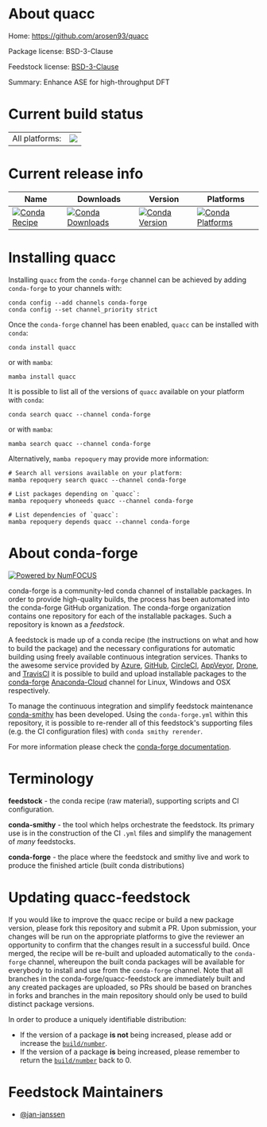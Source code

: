 About quacc
===========

Home: https://github.com/arosen93/quacc

Package license: BSD-3-Clause

Feedstock license: [BSD-3-Clause](https://github.com/conda-forge/quacc-feedstock/blob/main/LICENSE.txt)

Summary: Enhance ASE for high-throughput DFT

Current build status
====================


<table><tr><td>All platforms:</td>
    <td>
      <a href="https://dev.azure.com/conda-forge/feedstock-builds/_build/latest?definitionId=16113&branchName=main">
        <img src="https://dev.azure.com/conda-forge/feedstock-builds/_apis/build/status/quacc-feedstock?branchName=main">
      </a>
    </td>
  </tr>
</table>

Current release info
====================

| Name | Downloads | Version | Platforms |
| --- | --- | --- | --- |
| [![Conda Recipe](https://img.shields.io/badge/recipe-quacc-green.svg)](https://anaconda.org/conda-forge/quacc) | [![Conda Downloads](https://img.shields.io/conda/dn/conda-forge/quacc.svg)](https://anaconda.org/conda-forge/quacc) | [![Conda Version](https://img.shields.io/conda/vn/conda-forge/quacc.svg)](https://anaconda.org/conda-forge/quacc) | [![Conda Platforms](https://img.shields.io/conda/pn/conda-forge/quacc.svg)](https://anaconda.org/conda-forge/quacc) |

Installing quacc
================

Installing `quacc` from the `conda-forge` channel can be achieved by adding `conda-forge` to your channels with:

```
conda config --add channels conda-forge
conda config --set channel_priority strict
```

Once the `conda-forge` channel has been enabled, `quacc` can be installed with `conda`:

```
conda install quacc
```

or with `mamba`:

```
mamba install quacc
```

It is possible to list all of the versions of `quacc` available on your platform with `conda`:

```
conda search quacc --channel conda-forge
```

or with `mamba`:

```
mamba search quacc --channel conda-forge
```

Alternatively, `mamba repoquery` may provide more information:

```
# Search all versions available on your platform:
mamba repoquery search quacc --channel conda-forge

# List packages depending on `quacc`:
mamba repoquery whoneeds quacc --channel conda-forge

# List dependencies of `quacc`:
mamba repoquery depends quacc --channel conda-forge
```


About conda-forge
=================

[![Powered by
NumFOCUS](https://img.shields.io/badge/powered%20by-NumFOCUS-orange.svg?style=flat&colorA=E1523D&colorB=007D8A)](https://numfocus.org)

conda-forge is a community-led conda channel of installable packages.
In order to provide high-quality builds, the process has been automated into the
conda-forge GitHub organization. The conda-forge organization contains one repository
for each of the installable packages. Such a repository is known as a *feedstock*.

A feedstock is made up of a conda recipe (the instructions on what and how to build
the package) and the necessary configurations for automatic building using freely
available continuous integration services. Thanks to the awesome service provided by
[Azure](https://azure.microsoft.com/en-us/services/devops/), [GitHub](https://github.com/),
[CircleCI](https://circleci.com/), [AppVeyor](https://www.appveyor.com/),
[Drone](https://cloud.drone.io/welcome), and [TravisCI](https://travis-ci.com/)
it is possible to build and upload installable packages to the
[conda-forge](https://anaconda.org/conda-forge) [Anaconda-Cloud](https://anaconda.org/)
channel for Linux, Windows and OSX respectively.

To manage the continuous integration and simplify feedstock maintenance
[conda-smithy](https://github.com/conda-forge/conda-smithy) has been developed.
Using the ``conda-forge.yml`` within this repository, it is possible to re-render all of
this feedstock's supporting files (e.g. the CI configuration files) with ``conda smithy rerender``.

For more information please check the [conda-forge documentation](https://conda-forge.org/docs/).

Terminology
===========

**feedstock** - the conda recipe (raw material), supporting scripts and CI configuration.

**conda-smithy** - the tool which helps orchestrate the feedstock.
                   Its primary use is in the construction of the CI ``.yml`` files
                   and simplify the management of *many* feedstocks.

**conda-forge** - the place where the feedstock and smithy live and work to
                  produce the finished article (built conda distributions)


Updating quacc-feedstock
========================

If you would like to improve the quacc recipe or build a new
package version, please fork this repository and submit a PR. Upon submission,
your changes will be run on the appropriate platforms to give the reviewer an
opportunity to confirm that the changes result in a successful build. Once
merged, the recipe will be re-built and uploaded automatically to the
`conda-forge` channel, whereupon the built conda packages will be available for
everybody to install and use from the `conda-forge` channel.
Note that all branches in the conda-forge/quacc-feedstock are
immediately built and any created packages are uploaded, so PRs should be based
on branches in forks and branches in the main repository should only be used to
build distinct package versions.

In order to produce a uniquely identifiable distribution:
 * If the version of a package **is not** being increased, please add or increase
   the [``build/number``](https://docs.conda.io/projects/conda-build/en/latest/resources/define-metadata.html#build-number-and-string).
 * If the version of a package **is** being increased, please remember to return
   the [``build/number``](https://docs.conda.io/projects/conda-build/en/latest/resources/define-metadata.html#build-number-and-string)
   back to 0.

Feedstock Maintainers
=====================

* [@jan-janssen](https://github.com/jan-janssen/)

